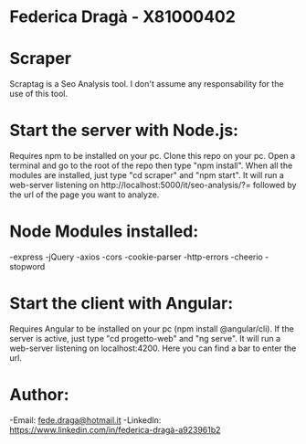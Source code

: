 # Federica Dragà - X81000402
# Scraper

Scraptag is a Seo Analysis tool.
I don't assume any responsability for the use of this tool.
# Start the server with Node.js:
Requires npm to be installed on your pc.
Clone this repo on your pc. Open a terminal and go to the root of the repo then type "npm install".
When all the modules are installed, just type "cd scraper" and "npm start". It will run a web-server listening on http://localhost:5000/it/seo-analysis/?= followed by the url of the page you want to analyze.

# Node Modules installed:
-express
-jQuery
-axios
-cors
-cookie-parser
-http-errors
-cheerio
-stopword
# Start the client with Angular:
Requires Angular to be installed on your pc (npm install @angular/cli).
If the server is active, just type "cd progetto-web" and "ng serve". It will run a web-server listening on localhost:4200. Here you can find a bar to enter the url.

# Author:
-Email: fede.draga@hotmail.it
-LinkedIn: https://www.linkedin.com/in/federica-dragà-a923961b2

